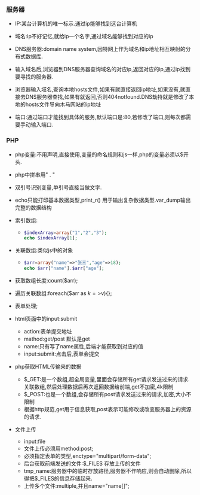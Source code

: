 ### 服务器

+ IP:某台计算机的唯一标示.通过ip能够找到这台计算机
+ 域名:ip不好记忆,就给ip一个名字,通过域名能够找到对应的ip
+ DNS服务器:domain name system,因特网上作为域名和ip地址相互映射的分布式数据库.
+ 输入域名后,浏览器到DNS服务器查询域名的对应ip,返回对应的ip,通过ip找到要寻找的服务器.



+ 浏览器输入域名,查询本地hosts文件,如果有就直接返回ip地址,如果没有,就直接去DNS服务器查找,如果有就返回,否则404notfound.DNS劫持就是修改了本地的hosts文件导向木马网站的ip地址
+ 端口:通过端口才能找到具体的服务,默认端口是:80,若修改了端口,则每次都需要手动输入端口.





### PHP

+ php变量:不用声明,直接使用,变量的命名规则和js一样,php的变量必须以$开头.

+ php中拼串用" . "

+ 双引号识别变量,单引号直接当做文字.

+ echo只能打印基本数据类型,print_r() 用于输出复杂数据类型.var_dump输出完整的数据结构

+ 索引数组: 

  + ```php
    $indexArray=array("1","2","3");
    echo $indexArray[1];
    ```

+ 关联数组:类似js中的对象

  + ```php
    $arr=array("name"=>"张三","age"=>18);
    echo $arr["name"].$arr["age"];
    ```

+ 获取数组长度:count($arr);

+ 遍历关联数组:foreach($arr as $k=>$v){};



+ 表单处理;
+ html页面中的input:submit
  + action:表单提交地址
  + mathod:get/post 默认是get
  + name:只有写了name属性,后端才能获取到对应的值
  + input:submit:点击后,表单会提交
+ php获取HTML传输来的数据
  + $_GET:是一个数组,超全局变量,里面会存储所有get请求发送过来的请求.关联数组,然后处理数据后再次返回数据给前端,get不加密,4k限制
  + $_POST:也是一个数组,会存储所有post请求发送过来的请求,加密,大小不限制
  + 根据http规范,get用于信息获取,post表示可能修改或改变服务器上的资源的请求.
+ 文件上传
  + input:file
  + 文件上传必须用method:post;
  + 必须指定表单的类型,enctype="multipart/form-data";
  + 后台获取前端发送的文件:$_FILES 存放上传的文件
  + tmp_name:服务器中的临时存放路径,服务器不作响应,则会自动删除,所以得把$_FILES的信息存储起来.
  + 上传多个文件:multiple,并且name="name[]";